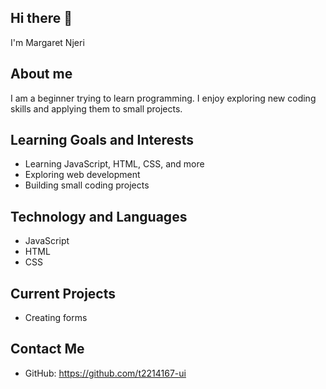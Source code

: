 ## Hi there 👋
I'm Margaret Njeri 
<!--
**t2214167-ui/t2214167-ui** is a ✨ _special_ ✨ repository because its `README.md` (this file) appears on your GitHub profile.

Here are some ideas to get you started:

- 🔭 I’m currently working on creating a readme.
- 🌱 I’m currently learning computer programming.
- 👯 I’m looking to collaborate on coding.
- 🤔 I’m looking for help with understanding coding.
- 💬 Ask me about movies.
- 📫 How to reach me: ...
- 😄 Pronouns: she/her
- ⚡ Fun fact: love watching movies 
-->

## About me 
I am a beginner trying to learn programming. I enjoy exploring new coding skills and applying them to small projects.

## Learning Goals and Interests
- Learning JavaScript, HTML, CSS, and more
- Exploring web development
- Building small coding projects

## Technology and Languages
- JavaScript
- HTML
- CSS

## Current Projects
- Creating forms

## Contact Me
- GitHub: https://github.com/t2214167-ui
